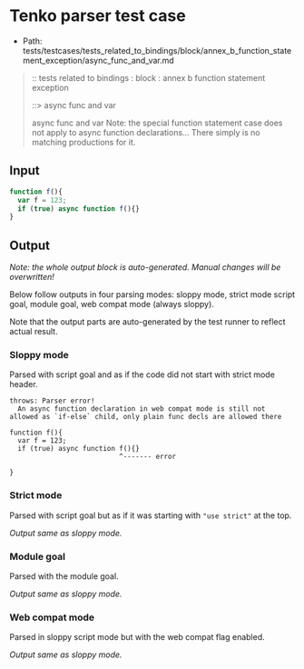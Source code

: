 # Tenko parser test case

- Path: tests/testcases/tests_related_to_bindings/block/annex_b_function_statement_exception/async_func_and_var.md

> :: tests related to bindings : block : annex b function statement exception
>
> ::> async func and var
>
>async func and var
Note: the special function statement case does not apply to async function declarations... There simply is no matching productions for it.


## Input

`````js
function f(){
  var f = 123;
  if (true) async function f(){}
}
`````

## Output

_Note: the whole output block is auto-generated. Manual changes will be overwritten!_

Below follow outputs in four parsing modes: sloppy mode, strict mode script goal, module goal, web compat mode (always sloppy).

Note that the output parts are auto-generated by the test runner to reflect actual result.

### Sloppy mode

Parsed with script goal and as if the code did not start with strict mode header.

`````
throws: Parser error!
  An async function declaration in web compat mode is still not allowed as `if-else` child, only plain func decls are allowed there

function f(){
  var f = 123;
  if (true) async function f(){}
                           ^------- error

}
`````

### Strict mode

Parsed with script goal but as if it was starting with `"use strict"` at the top.

_Output same as sloppy mode._

### Module goal

Parsed with the module goal.

_Output same as sloppy mode._

### Web compat mode

Parsed in sloppy script mode but with the web compat flag enabled.

_Output same as sloppy mode._
